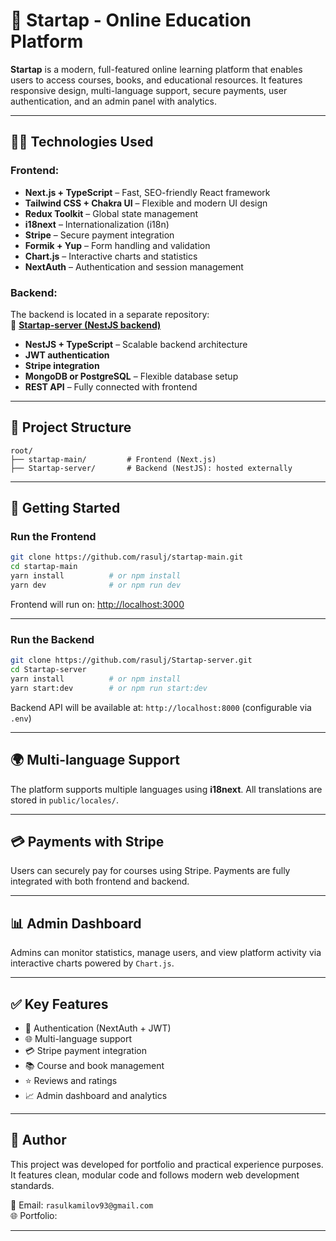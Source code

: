 # 🚀 Startap - Online Education Platform

**Startap** is a modern, full-featured online learning platform that enables users to access courses, books, and educational resources. It features responsive design, multi-language support, secure payments, user authentication, and an admin panel with analytics.

---

## 🧑‍💻 Technologies Used

### Frontend:
- **Next.js + TypeScript** – Fast, SEO-friendly React framework
- **Tailwind CSS + Chakra UI** – Flexible and modern UI design
- **Redux Toolkit** – Global state management
- **i18next** – Internationalization (i18n)
- **Stripe** – Secure payment integration
- **Formik + Yup** – Form handling and validation
- **Chart.js** – Interactive charts and statistics
- **NextAuth** – Authentication and session management

### Backend:
The backend is located in a separate repository:  
🔗 **[Startap-server (NestJS backend)](https://github.com/rasulj/Startap-server.git)**

- **NestJS + TypeScript** – Scalable backend architecture
- **JWT authentication**
- **Stripe integration**
- **MongoDB or PostgreSQL** – Flexible database setup
- **REST API** – Fully connected with frontend

---

## 📁 Project Structure

```
root/
├── startap-main/         # Frontend (Next.js)
├── Startap-server/       # Backend (NestJS): hosted externally
```

---

## 🚀 Getting Started

### Run the Frontend

```bash
git clone https://github.com/rasulj/startap-main.git
cd startap-main
yarn install          # or npm install
yarn dev              # or npm run dev
```

Frontend will run on: [http://localhost:3000](http://localhost:3000)

---

### Run the Backend

```bash
git clone https://github.com/rasulj/Startap-server.git
cd Startap-server
yarn install          # or npm install
yarn start:dev        # or npm run start:dev
```

Backend API will be available at: `http://localhost:8000` (configurable via `.env`)

---

## 🌍 Multi-language Support

The platform supports multiple languages using **i18next**. All translations are stored in `public/locales/`.

---

## 💳 Payments with Stripe

Users can securely pay for courses using Stripe. Payments are fully integrated with both frontend and backend.

---

## 📊 Admin Dashboard

Admins can monitor statistics, manage users, and view platform activity via interactive charts powered by `Chart.js`.

---

## ✅ Key Features

- 🔐 Authentication (NextAuth + JWT)
- 🌐 Multi-language support
- 💳 Stripe payment integration
- 📚 Course and book management
- ⭐ Reviews and ratings
- 📈 Admin dashboard and analytics

---

## 🤝 Author

This project was developed for portfolio and practical experience purposes. It features clean, modular code and follows modern web development standards.

📧 Email: `rasulkamilov93@gmail.com`  
🌐 Portfolio:

---
